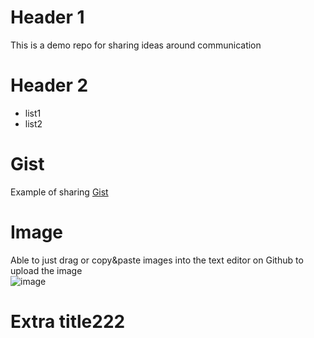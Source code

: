 # Header 1
This is a demo repo for sharing ideas around communication

# Header 2
* list1
* list2

# Gist
Example of sharing [Gist](https://gist.github.com/kitkhai/ea4cca7e3179a5f583f1c2ba898ef5f9)

# Image
Able to just drag or copy&paste images into the text editor on Github to upload the image  
![image](https://user-images.githubusercontent.com/71968397/223064855-3632bf9f-49cc-4f1b-906a-2833900a4c06.png)

# Extra title222